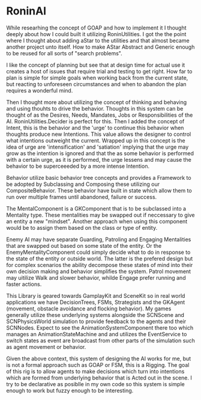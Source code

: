 # RoninAI

While researhing the concept of GOAP and how to implement it I thought deeply about how I could built it utilizing RoninUtilities. I got the the point where I thought about adding aStar to the utilities and that almost became another project unto itself. How to make AStar Abstract and Generic enough to be reused for all sorts of "search problems". 

I like the concept of planning but see that at design time for actual use it creates a host of issues that require trial and testing to get right. How far to plan is simple for simple goals when working back from the current state, but reacting to unforeseen circumstances and when to abandon the plan requires a wonderful mind. 

Then I thought more about utilizing the concept of thinking and behaving and using thouhts to drive the behavior. Thoughts in this system can be thought of as the Desires, Needs, Mandates, Jobs or Responsibilities of the AI. RoninUtilities.Decider is perfect for this. Then I added the concept of Intent, this is the behavior and the 'urge' to continue this behavior when thoughts produce new Intentions. This value allows the designer to control what intentions outweight the current. Wrapped up in this concept is the idea of urge are 'intensification' and 'satiation' implying that the urge may grow as the intention is ignored and that the as some behavior is performed with a certain urge, as it is performed, the urge lessens and may cause the behavior to be superceeeded by a more intense Intention.

Behavior utilize basic behavior tree concepts and provides a Framework to be adopted by Subclassing and Composing these utilizing our CompositeBehavior. These behavior have built in state which allow them to run over multiple frames until abandoned, failure or success.

The MentalComponent is a GKComponent that is to be subclassed into a Mentality type. These mentalities may be swapped out if neccessary to give an entity a new "mindset". Another approach when using this component would be to assign them based on the class or type of entity. 

Enemy AI may have separate Guarding, Patroling and Engaging Mentalities that are swapped out based on some state of the entity. Or the EnemyMentalityComponent could simply decide what to do in response to the state of the entity or outside world. The latter is the prefered design but for complex scenarios the ability decompose these states of mind into their own decision making and behavior simplifies the system. Patrol movement may uitilize Walk and slower behavior, whilde Engage prefer running and faster actions.

This Library is geared towards GamplayKit and SceneKit so in real world applications we have DecisionTrees, FSMs, Strategists and the GKAgent (movement, obstacle avoidance and flocking behavior). My games generally utilize these underlying systems alongside the SCNScene and SCNPhysicsWorld simulation to provide feedback to the agents and their SCNNodes. Expect to see the AnimationSystemComponent there too which manages an AnimationStateMachine and and utilizes the EventService to switch states as event are broadcast from other parts of the simulation such as agent movement or behavior. 

Given the above context, this system of designing the AI works for me, but is not a formal approach such as GOAP or FSM, this is a Rigging. The goal of this rig is to allow agents to make decisions which turn into intentions which are formed from underlying behavior that is Acted out in the scene. I try to be declarative as posiblle in my own code so this system is simple enough to work but fuzzy enough to be interesting.
